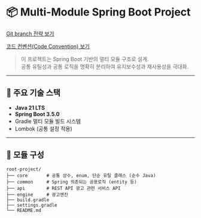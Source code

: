 # 📦 Multi-Module Spring Boot Project

[Git branch 전략 보기](./GIT_BRANCH.md)

[코드 컨벤션(Code Convention) 보기](./CODE_CONVENTION.md)

> 이 프로젝트는 Spring Boot 기반의 멀티 모듈 구조로 설계.  
> 공통 유틸성과 공통 로직을 명확히 분리하여 유지보수성과 재사용성을 극대화.
---
## 🚀 주요 기술 스택
- **Java 21 LTS**
- **Spring Boot 3.5.0**
- Gradle 멀티 모듈 빌드 시스템
- Lombok (공통 설정 적용)
---
## 🧱 모듈 구성
```text
root-project/
├── core       # 공통 상수, enum, 단순 유틸 클래스 (순수 Java)
├── common     # Spring 의존되는 공용로직 (entity 등)
├── api        # REST API 광고 관련 서비스 API
├── engine     # 광고엔진
├── build.gradle
├── settings.gradle
└── README.md

